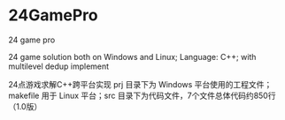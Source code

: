 # 24GamePro
24 game pro

24 game solution both on Windows and Linux; Language: C++; with multilevel dedup implement


24点游戏求解C++跨平台实现
prj 目录下为 Windows 平台使用的工程文件；makefile 用于 Linux 平台；src 目录下为代码文件，7个文件总体代码约850行（1.0版）
